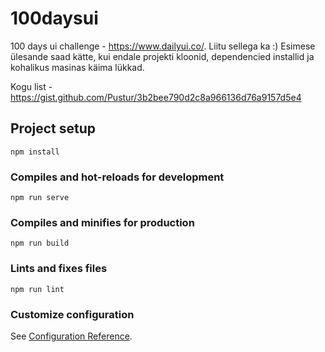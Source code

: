 # 100daysui

100 days ui challenge - https://www.dailyui.co/. Liitu sellega ka :) Esimese ülesande saad kätte, kui endale projekti kloonid, dependencied installid ja kohalikus masinas käima lükkad.

Kogu list - https://gist.github.com/Pustur/3b2bee790d2c8a966136d76a9157d5e4

## Project setup
```
npm install
```

### Compiles and hot-reloads for development
```
npm run serve
```

### Compiles and minifies for production
```
npm run build
```

### Lints and fixes files
```
npm run lint
```

### Customize configuration
See [Configuration Reference](https://cli.vuejs.org/config/).
